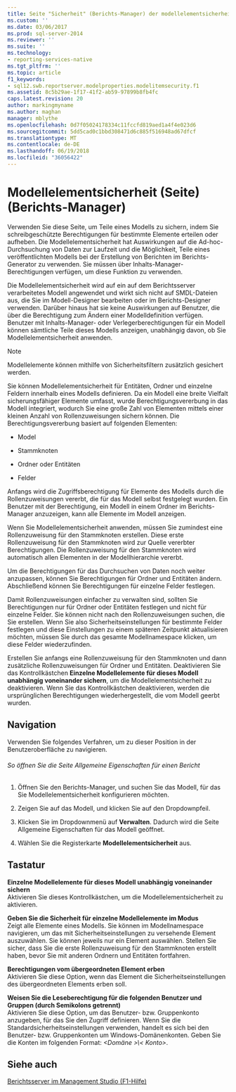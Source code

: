 ```yaml
---
title: Seite "Sicherheit" (Berichts-Manager) der modellelementsicherheit | Microsoft Docs
ms.custom: ''
ms.date: 03/06/2017
ms.prod: sql-server-2014
ms.reviewer: ''
ms.suite: ''
ms.technology:
- reporting-services-native
ms.tgt_pltfrm: ''
ms.topic: article
f1_keywords:
- sql12.swb.reportserver.modelproperties.modelitemsecurity.f1
ms.assetid: 8c5b29ae-1f17-41f2-ab59-97899b8fb4fc
caps.latest.revision: 20
author: markingmyname
ms.author: maghan
manager: mblythe
ms.openlocfilehash: 0d7f05024178334c11fccfd819aed1a4f4e023d6
ms.sourcegitcommit: 5dd5cad0c1bbd308471d6c885f516948ad67dfcf
ms.translationtype: MT
ms.contentlocale: de-DE
ms.lasthandoff: 06/19/2018
ms.locfileid: "36056422"
---
```

# <a name="model-item-security-page-report-manager"></a>Modellelementsicherheit (Seite) (Berichts-Manager)
  Verwenden Sie diese Seite, um Teile eines Modells zu sichern, indem Sie schreibgeschützte Berechtigungen für bestimmte Elemente erteilen oder aufheben. Die Modellelementsicherheit hat Auswirkungen auf die Ad-hoc-Durchsuchung von Daten zur Laufzeit und die Möglichkeit, Teile eines veröffentlichten Modells bei der Erstellung von Berichten im Berichts-Generator zu verwenden. Sie müssen über Inhalts-Manager-Berechtigungen verfügen, um diese Funktion zu verwenden.  
  
 Die Modellelementsicherheit wird auf ein auf dem Berichtsserver verarbeitetes Modell angewendet und wirkt sich nicht auf SMDL-Dateien aus, die Sie im Modell-Designer bearbeiten oder im Berichts-Designer verwenden. Darüber hinaus hat sie keine Auswirkungen auf Benutzer, die über die Berechtigung zum Ändern einer Modelldefinition verfügen. Benutzer mit Inhalts-Manager- oder Verlegerberechtigungen für ein Modell können sämtliche Teile dieses Modells anzeigen, unabhängig davon, ob Sie Modellelementsicherheit anwenden.  
  
> [!NOTE]  
>  Modellelemente können mithilfe von Sicherheitsfiltern zusätzlich gesichert werden.  
  
 Sie können Modellelementsicherheit für Entitäten, Ordner und einzelne Feldern innerhalb eines Modells definieren. Da ein Modell eine breite Vielfalt sicherungsfähiger Elemente umfasst, wurde Berechtigungsvererbung in das Modell integriert, wodurch Sie eine große Zahl von Elementen mittels einer kleinen Anzahl von Rollenzuweisungen sichern können. Die Berechtigungsvererbung basiert auf folgenden Elementen:  
  
-   Model  
  
-   Stammknoten  
  
-   Ordner oder Entitäten  
  
-   Felder  
  
 Anfangs wird die Zugriffsberechtigung für Elemente des Modells durch die Rollenzuweisungen vererbt, die für das Modell selbst festgelegt wurden. Ein Benutzer mit der Berechtigung, ein Modell in einem Ordner im Berichts-Manager anzuzeigen, kann alle Elemente im Modell anzeigen.  
  
 Wenn Sie Modellelementsicherheit anwenden, müssen Sie zumindest eine Rollenzuweisung für den Stammknoten erstellen. Diese erste Rollenzuweisung für den Stammknoten wird zur Quelle vererbter Berechtigungen. Die Rollenzuweisung für den Stammknoten wird automatisch allen Elementen in der Modellhierarchie vererbt.  
  
 Um die Berechtigungen für das Durchsuchen von Daten noch weiter anzupassen, können Sie Berechtigungen für Ordner und Entitäten ändern. Abschließend können Sie Berechtigungen für einzelne Felder festlegen.  
  
 Damit Rollenzuweisungen einfacher zu verwalten sind, sollten Sie Berechtigungen nur für Ordner oder Entitäten festlegen und nicht für einzelne Felder. Sie können nicht nach den Rollenzuweisungen suchen, die Sie erstellen. Wenn Sie also Sicherheitseinstellungen für bestimmte Felder festlegen und diese Einstellungen zu einem späteren Zeitpunkt aktualisieren möchten, müssen Sie durch das gesamte Modellnamespace klicken, um diese Felder wiederzufinden.  
  
 Erstellen Sie anfangs eine Rollenzuweisung für den Stammknoten und dann zusätzliche Rollenzuweisungen für Ordner und Entitäten. Deaktivieren Sie das Kontrollkästchen **Einzelne Modellelemente für dieses Modell unabhängig voneinander sichern**, um die Modellelementsicherheit zu deaktivieren. Wenn Sie das Kontrollkästchen deaktivieren, werden die ursprünglichen Berechtigungen wiederhergestellt, die vom Modell geerbt wurden.  
  
## <a name="navigation"></a>Navigation  
 Verwenden Sie folgendes Verfahren, um zu dieser Position in der Benutzeroberfläche zu navigieren.  
  
###### <a name="to-open-the-general-properties-page-for-a-report"></a>So öffnen Sie die Seite Allgemeine Eigenschaften für einen Bericht  
  
1.  Öffnen Sie den Berichts-Manager, und suchen Sie das Modell, für das Sie Modellelementsicherheit konfigurieren möchten.  
  
2.  Zeigen Sie auf das Modell, und klicken Sie auf den Dropdownpfeil.  
  
3.  Klicken Sie im Dropdownmenü auf **Verwalten**. Dadurch wird die Seite Allgemeine Eigenschaften für das Modell geöffnet.  
  
4.  Wählen Sie die Registerkarte **Modellelementsicherheit** aus.  
  
## <a name="options"></a>Tastatur  
 **Einzelne Modellelemente für dieses Modell unabhängig voneinander sichern**  
 Aktivieren Sie dieses Kontrollkästchen, um die Modellelementsicherheit zu aktivieren.  
  
 **Geben Sie die Sicherheit für einzelne Modellelemente im Modus**  
 Zeigt alle Elemente eines Modells. Sie können im Modellnamespace navigieren, um das mit Sicherheitseinstellungen zu versehende Element auszuwählen. Sie können jeweils nur ein Element auswählen. Stellen Sie sicher, dass Sie die erste Rollenzuweisung für den Stammknoten erstellt haben, bevor Sie mit anderen Ordnern und Entitäten fortfahren.  
  
 **Berechtigungen vom übergeordneten Element erben**  
 Aktivieren Sie diese Option, wenn das Element die Sicherheitseinstellungen des übergeordneten Elements erben soll.  
  
 **Weisen Sie die Leseberechtigung für die folgenden Benutzer und Gruppen (durch Semikolons getrennt)**  
 Aktivieren Sie diese Option, um das Benutzer- bzw. Gruppenkonto anzugeben, für das Sie den Zugriff definieren. Wenn Sie die Standardsicherheitseinstellungen verwenden, handelt es sich bei den Benutzer- bzw. Gruppenkonten um Windows-Domänenkonten. Geben Sie die Konten im folgenden Format:  *\<Domäne >\\< Konto\>*.  
  
## <a name="see-also"></a>Siehe auch  
 [Berichtsserver im Management Studio (F1-Hilfe)](tools/report-server-in-management-studio-f1-help.md)  
  
  